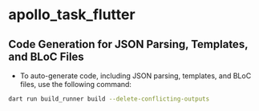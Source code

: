 # apollo_task_flutter

## Code Generation for JSON Parsing, Templates, and BLoC Files

* To auto-generate code, including JSON parsing, templates, and BLoC files, use the following command:

```bash
dart run build_runner build --delete-conflicting-outputs
```